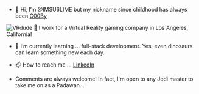 - 👋 Hi, I’m @IMSU6LIME but my nickname since childhood has always been <a href="http://www.goobyink.com"> G00By</a>

![VRdude](https://github.com/user-attachments/assets/0c485a6a-ede0-43cd-a5f4-140e76e48ad3) 👀 I work for a Virtual Reality gaming company in Los Angeles, California!

- 🌱 I’m currently learning ... full-stack development. Yes, even dinosaurs can learn something new each day.

- 📫 How to reach me ... <a href="https://www.linkedin.com/in/andy-clunie">LinkedIn</a>
- Comments are always welcome! In fact, I'm open to any Jedi master to take me on as a Padawan...

